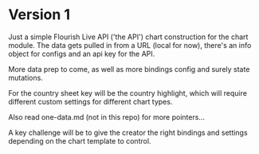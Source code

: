 # Version 1

Just a simple Flourish Live API ('the API') chart construction for the chart module. The data gets pulled in from a URL (local for now), there's an info object for configs and an api key for the API.

More data prep to come, as well as more bindings config and surely state mutations.

For the country sheet key will be the country highlight, which will require different custom settings for different chart types.

Also read one-data.md (not in this repo) for more pointers...

A key challenge will be to give the creator the right bindings and settings depending on the chart template to control.
